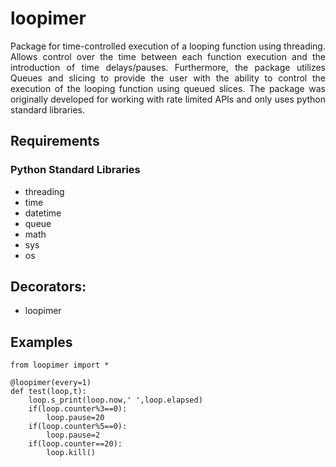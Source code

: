 # loopimer
<p align="justify">
Package for time-controlled execution of a looping function using threading. Allows control over the time between each function execution and the introduction of time delays/pauses. Furthermore, the package utilizes Queues and slicing to provide the user with the ability to control the execution of the looping function using queued slices. The package was originally developed for working with rate limited APIs and only uses python standard libraries.
</p>  

## Requirements
### Python Standard Libraries
 - threading
 - time
 - datetime
 - queue
 - math
 - sys
 - os
## Decorators:
 - loopimer
 
## Examples
```
from loopimer import *

@loopimer(every=1)
def test(loop,t):
    loop.s_print(loop.now,' ',loop.elapsed)
    if(loop.counter%3==0):
        loop.pause=20
    if(loop.counter%5==0):
        loop.pause=2
    if(loop.counter==20):
        loop.kill()

```
